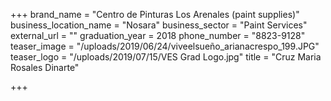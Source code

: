 +++
brand_name = "Centro de Pinturas Los Arenales (paint supplies)"
business_location_name = "Nosara"
business_sector = "Paint Services"
external_url = ""
graduation_year = 2018
phone_number = "8823-9128"
teaser_image = "/uploads/2019/06/24/viveelsueño_arianacrespo_199.JPG"
teaser_logo = "/uploads/2019/07/15/VES Grad Logo.jpg"
title = "Cruz Maria Rosales Dinarte"

+++
